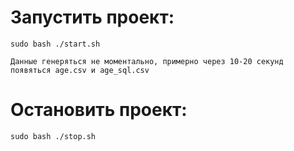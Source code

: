 # Запустить проект:
```
sudo bash ./start.sh

Данные генеряться не моментально, примерно через 10-20 секунд появяться age.csv и age_sql.csv

```
# Остановить проект:
```
sudo bash ./stop.sh

```
